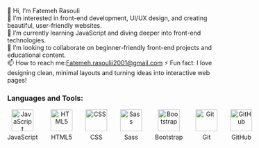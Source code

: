 👋 Hi, I’m Fatemeh Rasouli  
👀 I’m interested in front-end development, UI/UX design, and creating beautiful, user-friendly websites.  
🌱 I’m currently learning JavaScript and diving deeper into front-end technologies.  
💞 I’m looking to collaborate on beginner-friendly front-end projects and educational content.  
📫 How to reach me:Fatemeh.rasoulii2001@gmail.com 
⚡️ Fun fact: I love designing clean, minimal layouts and turning ideas into interactive web pages!
<!---
FatemehRasoulli/FatemehRasoulli is a ✨ special ✨ repository because its `README.md` (this file) appears on your GitHub profile.
You can click the Preview link to take a look at your changes.
--->
### Languages and Tools:
<div style="display: flex; align-items: center; gap: 30px;">
  <div style="text-align: center;">
    <img src="https://cdn.jsdelivr.net/gh/devicons/devicon@latest/icons/javascript/javascript-original.svg" alt="JavaScript" width="50" height="50">
    <p style="margin: 5px 0 0;">JavaScript</p>
  </div>

  <div style="text-align: center;">
    <img src="https://cdn.jsdelivr.net/gh/devicons/devicon@latest/icons/html5/html5-original.svg" alt="HTML5" width="50" height="50">
    <p style="margin: 5px 0 0;">HTML5</p>
  </div>

  <div style="text-align: center;">
    <img src="https://skillicons.dev/icons?i=css" alt="CSS" style="width: 50px; height: 50px;">
    <p style="margin: 5px 0 0;">CSS</p>
  </div>

  <div style="text-align: center;">
    <img src="https://skillicons.dev/icons?i=sass" alt="Sass" style="width: 50px; height: 50px;">
    <p style="margin: 5px 0 0;">Sass</p>
  </div>

  <div style="text-align: center;">
    <img src="https://skillicons.dev/icons?i=bootstrap" alt="Bootstrap" style="width: 50px; height: 50px;">
    <p style="margin: 5px 0 0;">Bootstrap</p>
  </div>

  <div style="text-align: center;">
    <img src="https://cdn.jsdelivr.net/gh/devicons/devicon@latest/icons/git/git-original.svg" alt="Git" width="50" height="50">
    <p style="margin: 5px 0 0;">Git</p>
  </div>

  <div style="text-align: center;">
    <img src="https://skillicons.dev/icons?i=github" alt="GitHub" style="width: 50px; height: 50px;">
    <p style="margin: 5px 0 0;">GitHub</p>
  </div>
</div>

